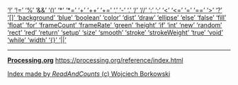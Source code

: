 [ ‘!’ ](https://processing.org/reference/logicalNOT.html)	[ ‘!=’ ](https://processing.org/reference/inequality.html)	[ ‘%’ ](https://processing.org/reference/modulo.html)	[ ‘&&’ ](https://processing.org/reference/logicalAND.html)	[ ‘()’ ](https://processing.org/reference/parentheses.html)	[ ‘*’ ](https://processing.org/reference/multiply.html)	[ ‘*=’ ](https://processing.org/reference/multiplyassign.html)	[ ‘+’ ](https://processing.org/reference/addition.html)	[ ‘++’ ](https://processing.org/reference/increment.html)	[ ‘+=’ ](https://processing.org/reference/addassign.html)	[ ‘,’ ](https://processing.org/reference/comma.html)	[ ‘-’ ](https://processing.org/reference/minus.html)	[ ‘.’ ](https://processing.org/reference/dot.html)	[ ‘/’ ](https://processing.org/reference/divide.html)	[ ‘//’ ](https://processing.org/reference/comment.html)	[ ‘:’ ](https://processing.org/reference/conditional.html)	[ ‘;’ ](https://processing.org/reference/semicolon.html)	[ ‘<’ ](https://processing.org/reference/lessthan.html)	[ ‘<=’ ](https://processing.org/reference/lessthanorequalto.html)	[ ‘=’ ](https://processing.org/reference/assign.html)	[ ‘==’ ](https://processing.org/reference/equality.html)	[ ‘>’ ](https://processing.org/reference/greaterthan.html)	[ ‘?’ ](https://processing.org/reference/conditional.html)	[ ‘[]’ ](https://processing.org/reference/arrayaccess.html)	[ ‘background’ ](https://processing.org/reference/background_.html)	[ ‘blue’ ](https://processing.org/reference/blue_.html)	[ ‘boolean’ ](https://processing.org/reference/boolean.html)	[ ‘color’ ](https://processing.org/reference/color_.html)	[ ‘dist’ ](https://processing.org/reference/dist_.html)	[ ‘draw’ ](https://processing.org/reference/draw_.html)	[ ‘ellipse’ ](https://processing.org/reference/ellipse_.html)	[ ‘else’ ](https://processing.org/reference/else.html)	[ ‘false’ ](https://processing.org/reference/false.html)	[ ‘fill’ ](https://processing.org/reference/fill_.html)	[ ‘float’ ](https://processing.org/reference/float.html)	[ ‘for’ ](https://processing.org/reference/for.html)	[ ‘frameCount’ ](https://processing.org/reference/frameCount.html)	[ ‘frameRate’ ](https://processing.org/reference/frameRate.html)	[ ‘green’ ](https://processing.org/reference/green_.html)	[ ‘height’ ](https://processing.org/reference/height.html)	[ ‘if’ ](https://processing.org/reference/if.html)	[ ‘int’ ](https://processing.org/reference/int.html)	[ ‘new’ ](https://processing.org/reference/new.html)	[ ‘random’ ](https://processing.org/reference/random_.html)	[ ‘rect’ ](https://processing.org/reference/rect_.html)	[ ‘red’ ](https://processing.org/reference/red_.html)	[ ‘return’ ](https://processing.org/reference/return.html)	[ ‘setup’ ](https://processing.org/reference/setup_.html)	[ ‘size’ ](https://processing.org/reference/size_.html)	[ ‘smooth’ ](https://processing.org/reference/smooth_.html)	[ ‘stroke’ ](https://processing.org/reference/stroke_.html)	[ ‘strokeWeight’ ](https://processing.org/reference/strokeWeight_.html)	[ ‘true’ ](https://processing.org/reference/true.html)	[ ‘void’ ](https://processing.org/reference/void.html)	[ ‘while’ ](https://processing.org/reference/while.html)	[ ‘width’ ](https://processing.org/reference/width.html)	[ ‘{}’ ](https://processing.org/reference/curlybraces.html)	[ ‘||’ ](https://processing.org/reference/logicalOR.html)	


----
[__Processing.org__](http://Processing.org/) <https://processing.org/reference/index.html>


[Index made by _ReadAndCounts_ (c) Wojciech Borkowski](https://github.com/borkowsk/bookProcessingEN/tree/main/33_extensions/readandcounts)

